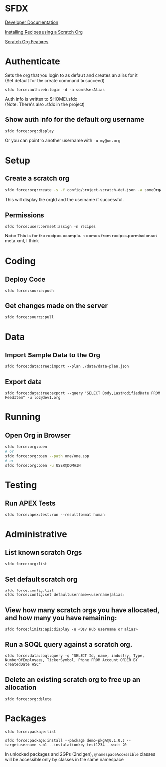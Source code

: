 # SFDX

[Developer Documentation](https://developer.salesforce.com/docs/atlas.en-us.sfdx_dev.meta/sfdx_dev/sfdx_dev_intro.htm)

[Installing Recipes using a Scratch Org](https://github.com/trailheadapps/lwc-recipes#installing-recipes-using-a-scratch-org)

[Scratch Org Features](https://developer.salesforce.com/docs/atlas.en-us.sfdx_dev.meta/sfdx_dev/sfdx_dev_scratch_orgs_def_file_config_values.htm)

# Authenticate
Sets the org that you login to as default and creates an alias for it  
(Set default for the create command to succeed)

```
sfdx force:auth:web:login -d -a someUserAlias
```

Auth info is written to $HOME/.sfdx  
(Note: There's also .sfdx in the project)

## Show auth info for the default org username
```
sfdx force:org:display
```
Or you can point to another username with `-u my@un.org`


# Setup

## Create a scratch org
```bash
sfdx force:org:create -s -f config/project-scratch-def.json -a someOrgAlias
```
This will display the orgId and the username if successful.

## Permissions
```
sfdx force:user:permset:assign -n recipes 
```
Note: This is for the recipes example. It comes from recipes.permissionset-meta.xml, I think 

# Coding

## Deploy Code
```
sfdx force:source:push
```

## Get changes made on the server
```
sfdx force:source:pull 
```

# Data
## Import Sample Data to the Org
```
sfdx force:data:tree:import --plan ./data/data-plan.json
```

## Export data
```
sfdx force:data:tree:export --query "SELECT Body,LastModifiedDate FROM FeedItem" -u loz@dev1.org
```

# Running

## Open Org in Browser
```bash
sfdx force:org:open
# or
sfdx force:org:open --path one/one.app
# or
sfdx force:org:open -u USER@DOMAIN
```

# Testing 

## Run APEX Tests
```
sfdx force:apex:test:run --resultformat human
```

# Administrative

## List known scratch Orgs
```
sfdx force:org:list
```

## Set default scratch org
```
sfdx force:config:list
sfdx force:config:set defaultusername=<username|alias>
```

## View how many scratch orgs you have allocated, and how many you have remaining:
```
sfdx force:limits:api:display -u <Dev Hub username or alias>
```

## Run a SOQL query against a scratch org.
```
sfdx force:data:soql:query -q "SELECT Id, name, industry, Type, NumberOfEmployees, TickerSymbol, Phone FROM Account ORDER BY createdDate ASC"
```

## Delete an existing scratch org to free up an allocation 
```
sfdx force:org:delete
```

# Packages
```
sfdx force:package:list

sfdx force:package:install --package demo-pkgA@0.1.0.1 --targetusername sub1 --instalationkey test1234 --wait 20
```

In unlocked packages and 2GPs (2nd gen), `@namespaceAccessible` classes will be accessible only by classes in the same namespace. 